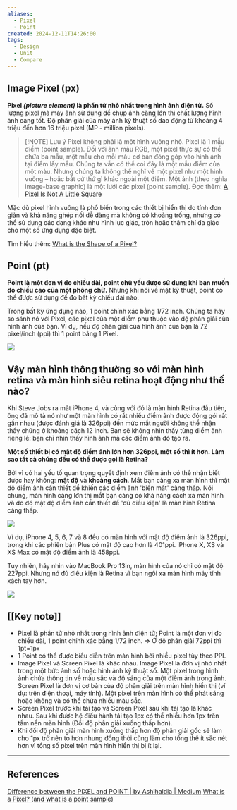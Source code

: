 ```yaml
---
aliases:
  - Pixel
  - Point
created: 2024-12-11T14:26:00
tags:
  - Design
  - Unit
  - Compare
---
```

## Image Pixel (px)

**Pixel *(picture element)* là phần tử nhỏ nhất trong hình ảnh điện tử.** Số lượng pixel mà máy ảnh sử dụng để chụp ảnh càng lớn thì chất lượng hình ảnh càng tốt. Độ phân giải của máy ảnh kỹ thuật số dao động từ khoảng 4 triệu đến hơn 16 triệu pixel (MP - million pixels).

> [!NOTE] Lưu ý
> Pixel không phải là một hình vuông nhỏ.
> Pixel là 1 mẫu điểm (point sample). Đối với ảnh màu RGB, một pixel thực sự có thể chứa ba mẫu, một mẫu cho mỗi màu cơ bản đóng góp vào hình ảnh tại điểm lấy mẫu. Chúng ta vẫn có thể coi đây là một mẫu điểm của một màu. Nhưng chúng ta không thể nghĩ về một pixel như một hình vuông – hoặc bất cứ thứ gì khác ngoài một điểm.
> Một ảnh (theo nghĩa image-base graphic) là một lưới các pixel (point sample).
> Đọc thêm: [A Pixel Is Not A Little Square](http://alvyray.com/Memos/CG/Microsoft/6_pixel.pdf)

Mặc dù pixel hình vuông là phổ biến trong các thiết bị hiển thị do tính đơn giản và khả năng ghép nối dễ dàng mà không có khoảng trống, nhưng có thể sử dụng các dạng khác như hình lục giác, tròn hoặc thậm chí đa giác cho một số ứng dụng đặc biệt.

Tìm hiểu thêm: [What is the Shape of a Pixel?](https://blogs.mathworks.com/steve/2018/03/16/what-is-the-shape-of-a-pixel/#27191473-0165-46fd-a8a4-272a6d026587)
## Point (pt)

**Point là một đơn vị đo chiều dài, point chủ yếu được sử dụng khi bạn muốn đo chiều cao của một phông chữ.** Nhưng khi nói về mặt kỹ thuật, point có thể được sử dụng để đo bất kỳ chiều dài nào. 

Trong bất kỳ ứng dụng nào, 1 point chính xác bằng 1/72 inch. Chúng ta hãy so sánh nó với Pixel, các pixel của một điểm phụ thuộc vào độ phân giải của hình ảnh của bạn. Ví dụ, nếu độ phân giải của hình ảnh của bạn là 72 pixel/inch (ppi) thì 1 point bằng 1 Pixel.

![](https://img.playbook.com/fJ7D6RdeqZkwKl7h7fb8JkwWC2q_suKeShh2DcFlShI/Z3M6Ly9wbGF5Ym9v/ay1hc3NldHMtcHVi/bGljLzY2Yjg2OTRl/LTUxMmUtNDhkYi04/NTg5LTU4YWJiOTVh/ZjBmMQ)

## Vậy màn hình thông thường so với màn hình retina và màn hình siêu retina hoạt động như thế nào?

Khi Steve Jobs ra mắt iPhone 4, và cùng với đó là màn hình Retina đầu tiên, ông đã mô tả nó như một màn hình có rất nhiều điểm ảnh được đóng gói rất gần nhau (được đánh giá là 326ppi) đến mức mắt người không thể nhận thấy chúng ở khoảng cách 12 inch. Bạn sẽ không nhìn thấy từng điểm ảnh riêng lẻ: bạn chỉ nhìn thấy hình ảnh mà các điểm ảnh đó tạo ra.

**Một số thiết bị có mật độ điểm ảnh lớn hơn 326ppi, một số thì ít hơn. Làm sao tất cả chúng đều có thể được gọi là Retina?**

Bởi vì có hai yếu tố quan trọng quyết định xem điểm ảnh có thể nhận biết được hay không: **mật độ** và **khoảng cách**. Mắt bạn càng xa màn hình thì mật độ điểm ảnh cần thiết để khiến các điểm ảnh 'biến mất' càng thấp. Nói chung, màn hình càng lớn thì mắt bạn càng có khả năng cách xa màn hình và do đó mật độ điểm ảnh cần thiết để 'đủ điều kiện' là màn hình Retina càng thấp.

![](https://img.playbook.com/sbAaI3FAauiYwQBCOCv0Nu2dQ_gFsSu82x8och8yAZw/Z3M6Ly9wbGF5Ym9v/ay1hc3NldHMtcHVi/bGljLzJkYTgyZDI5/LWQzOGQtNGZiYi04/MjhlLTQ5Mjg1MTli/MDg0Yw)

Ví dụ, iPhone 4, 5, 6, 7 và 8 đều có màn hình với mật độ điểm ảnh là 326ppi, trong khi các phiên bản Plus có mật độ cao hơn là 401ppi. iPhone X, XS và XS Max có mật độ điểm ảnh là 458ppi.

Tuy nhiên, hãy nhìn vào MacBook Pro 13in, màn hình của nó chỉ có mật độ 227ppi. Nhưng nó đủ điều kiện là Retina vì bạn ngồi xa màn hình máy tính xách tay hơn.

![](https://img.playbook.com/vw9RDDr5OE7gfm7CTTXO_6kvVES5BIdJxA2mX-V1m60/Z3M6Ly9wbGF5Ym9v/ay1hc3NldHMtcHVi/bGljL2JkZjQwMmRk/LTBjMjItNDFhZS1h/NWFhLWM2ZWJiNTIx/NDc3Mg)

## [[Key note]]
- Pixel là phần tử nhỏ nhất trong hình ảnh điện tử; Point là một đơn vị đo chiều dài, 1 point chính xác bằng 1/72 inch. ⇒ Ở độ phân giải 72ppi thì 1pt=1px
- 1 Point có thể được biểu diễn trên màn hình bởi nhiều pixel tùy theo PPI.
- Image Pixel và Screen Pixel là khác nhau. Image Pixel là đơn vị nhỏ nhất trong một bức ảnh số hoặc hình ảnh kỹ thuật số. Một pixel trong hình ảnh chứa thông tin về màu sắc và độ sáng của một điểm ảnh trong ảnh. Screen Pixel là đơn vị cơ bản của độ phân giải trên màn hình hiển thị (ví dụ: trên điện thoại, máy tính). Một pixel trên màn hình có thể phát sáng hoặc không và có thể chứa nhiều màu sắc.
- Screen Pixel trước khi tái tạo và Screen Pixel sau khi tái tạo là khác nhau. Sau khi được hệ điều hành tái tạo 1px có thể nhiều hơn 1px trên tấm nền màn hình (Đổi độ phân giải xuống thấp hơn).
- Khi đổi độ phân giải màn hình xuống thấp hơn độ phân giải gốc sẽ làm cho 1px trở nên to hơn nhưng đồng thời cũng làm cho tổng thể ít sắc nét hơn vì tổng số pixel trên màn hình hiển thị bị ít lại.

---
## References
[Difference between the PIXEL and POINT | by Ashihaldia | Medium](https://ashihaldia.medium.com/difference-between-the-pixel-and-point-7d02d5354bbb)
[What is a Pixel? (and what is a point sample)](https://pages.graphics.cs.wisc.edu/559-f14/2014/08/29/what-is-a-pixel-and-what-is-a-point-sample/)